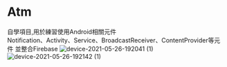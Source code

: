 # Atm

自學項目,用於練習使用Android相關元件  
Notification、Activity、Service、BroadcastReceiver、ContentProvider等元件
並整合Firebase
![device-2021-05-26-192041 (1)](https://user-images.githubusercontent.com/44021177/119652034-345f6a80-be58-11eb-8aee-2c1d6530cd27.png)  ![device-2021-05-26-192142 (1)](https://user-images.githubusercontent.com/44021177/119652036-34f80100-be58-11eb-84b5-9613ec11f4d1.png)

